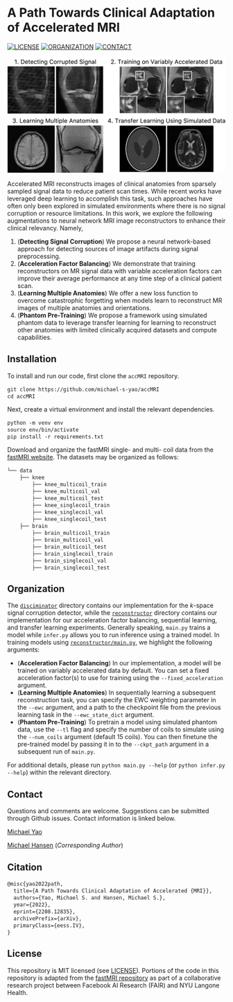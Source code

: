 # A Path Towards Clinical Adaptation of Accelerated MRI

[![LICENSE](https://img.shields.io/badge/license-MIT-green.svg)](LICENSE.md)
[![ORGANIZATION](https://img.shields.io/badge/Microsoft%20Research-0078d4?style=flat&logo=microsoft&logoColor=white)](https://www.microsoft.com/en-us/research/)
[![CONTACT](https://img.shields.io/badge/contact-michael.yao%40pennmedicine.upenn.edu-blue)](mailto:michael.yao@pennmedicine.upenn.edu)

![Accelerated MRI](docs/abstract.png)

Accelerated MRI reconstructs images of clinical anatomies from sparsely sampled signal data to reduce patient scan times. While recent works have leveraged deep learning to accomplish this task, such approaches have often only been explored in simulated environments where there is no signal corruption or resource limitations. In this work, we explore the following augmentations to neural network MRI image reconstructors to enhance their clinical relevancy. Namely,

  1. (**Detecting Signal Corruption**) We propose a neural network-based approach for detecting sources of image artifacts during signal preprocessing.
  2. (**Acceleration Factor Balancing**) We demonstrate that training reconstructors on MR signal data with variable acceleration factors can improve their average performance at any time step of a clinical patient scan.
  3. (**Learning Multiple Anatomies**) We offer a new loss function to overcome catastrophic forgetting when models learn to reconstruct MR images of multiple anatomies and orientations. 
  4. (**Phantom Pre-Training**) We propose a framework using simulated phantom data to leverage transfer learning for learning to reconstruct other anatomies with limited clinically acquired datasets and compute capabilities.

## Installation

To install and run our code, first clone the `accMRI` repository.

```
git clone https://github.com/michael-s-yao/accMRI
cd accMRI
```

Next, create a virtual environment and install the relevant dependencies.

```
python -m venv env
source env/bin/activate
pip install -r requirements.txt
```

Download and organize the fastMRI single- and multi- coil data from the [fastMRI website](https://fastmri.med.nyu.edu/). The datasets may be organized as follows:

```
└── data
    ├── knee       
        ├── knee_multicoil_train
        ├── knee_multicoil_val
        ├── knee_multicoil_test
        ├── knee_singlecoil_train
        ├── knee_singlecoil_val
        ├── knee_singlecoil_test
    ├── brain      
        ├── brain_multicoil_train
        ├── brain_multicoil_val
        ├── brain_multicoil_test
        ├── brain_singlecoil_train
        ├── brain_singlecoil_val
        ├── brain_singlecoil_test
```

## Organization

The [`disciminator`](./discriminator) directory contains our implementation for the *k*-space signal corruption detector, while the [`reconstructor`](./reconstructor) directory contains our implementation for our acceleration factor balancing, sequential learning, and transfer learning experiments. Generally speaking, `main.py` trains a model while `infer.py` allows you to run inference using a trained model. In training models using [`reconstructor/main.py`](./reconstructor/main.py), we highlight the following arguments:

  - (**Acceleration Factor Balancing**) In our implementation, a model will be trained on variably accelerated data by default. You can set a fixed acceleration factor(s) to use for training using the `--fixed_acceleration` argument.
  - (**Learning Multiple Anatomies**) In sequentially learning a subsequent reconstruction task, you can specify the EWC weighting parameter in the `--ewc` argument, and a path to the checkpoint file from the previous learning task in the `--ewc_state_dict` argument.
  - (**Phantom Pre-Training**) To pretrain a model using simulated phantom data, use the `--tl` flag and specify the number of coils to simulate using the `--num_coils` argument (default 15 coils). You can then finetune the pre-trained model by passing it in to the `--ckpt_path` argument in a subsequent run of `main.py`.

For additional details, please run `python main.py --help` (or `python infer.py --help`) within the relevant directory.

## Contact

Questions and comments are welcome. Suggestions can be submitted through Github issues. Contact information is linked below.

[Michael Yao](mailto:michael.yao@pennmedicine.upenn.edu)

[Michael Hansen](mailto:michael.hansen@microsoft.com) (*Corresponding Author*)

## Citation

    @misc{yao2022path,
      title={A Path Towards Clinical Adaptation of Accelerated {MRI}},
      authors={Yao, Michael S. and Hansen, Michael S.},
      year={2022},
      eprint={2208.12835},
      archivePrefix={arXiv},
      primaryClass={eess.IV},
    }

## License

This repository is MIT licensed (see [LICENSE](LICENSE.md)). Portions of the code in this repository is adapted from the [fastMRI repository](https://github.com/facebookresearch/fastMRI) as part of a collaborative research project between Facebook AI Research (FAIR) and NYU Langone Health.
